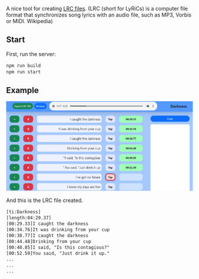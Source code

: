 A nice tool for creating [LRC files](https://en.wikipedia.org/wiki/LRC_%28file_format%29). 
(LRC (short for LyRiCs) is a computer file format that synchronizes song lyrics with an audio file, such as MP3, Vorbis or MIDI. Wikipedia)
## Start
First, run the server:
```bash
npm run build
npm run start
```
## Example
![Example](example.jpg)

And this is the LRC file created.
```
[ti:Darkness]
[length:04:29.37]
[00:29.33]I caught the darkness
[00:34.76]It was drinking from your cup
[00:38.77]I caught the darkness
[00:44.48]Drinking from your cup
[00:48.85]I said, "Is this contagious?"
[00:52.59]You said, "Just drink it up."
...
...
...
```
